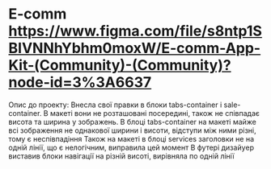 # E-comm https://www.figma.com/file/s8ntp1SBIVNNhYbhm0moxW/E-comm-App-Kit-(Community)-(Community)?node-id=3%3A6637
Опис до проекту: 
Внесла свої правки в блоки tabs-container і sale-container. В макеті вони не розташовані посередині, також не співпадає висота та ширина у зображень. В блоці tabs-container на макеті майже всі зображення не однакової ширини і висоти, відступи між ними різні, тому є неспівпадіння
Також на макеті в блоці services заголовки не на одній лінії, що є нелогічним, виправила цей момент 
В футері дизайyер виставив блоки навігації на різній висоті, вирівняла по одній лінії

